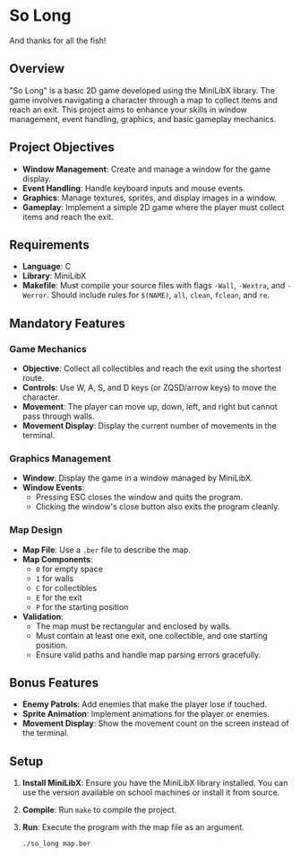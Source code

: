 # So Long

And thanks for all the fish!

## Overview

"So Long" is a basic 2D game developed using the MiniLibX library. The game involves navigating a character through a map to collect items and reach an exit. This project aims to enhance your skills in window management, event handling, graphics, and basic gameplay mechanics.

## Project Objectives

- **Window Management**: Create and manage a window for the game display.
- **Event Handling**: Handle keyboard inputs and mouse events.
- **Graphics**: Manage textures, sprites, and display images in a window.
- **Gameplay**: Implement a simple 2D game where the player must collect items and reach the exit.

## Requirements

- **Language**: C
- **Library**: MiniLibX
- **Makefile**: Must compile your source files with flags `-Wall`, `-Wextra`, and `-Werror`. Should include rules for `$(NAME)`, `all`, `clean`, `fclean`, and `re`.

## Mandatory Features

### Game Mechanics

- **Objective**: Collect all collectibles and reach the exit using the shortest route.
- **Controls**: Use W, A, S, and D keys (or ZQSD/arrow keys) to move the character.
- **Movement**: The player can move up, down, left, and right but cannot pass through walls.
- **Movement Display**: Display the current number of movements in the terminal.

### Graphics Management

- **Window**: Display the game in a window managed by MiniLibX.
- **Window Events**: 
  - Pressing ESC closes the window and quits the program.
  - Clicking the window's close button also exits the program cleanly.

### Map Design

- **Map File**: Use a `.ber` file to describe the map.
- **Map Components**:
  - `0` for empty space
  - `1` for walls
  - `C` for collectibles
  - `E` for the exit
  - `P` for the starting position
- **Validation**: 
  - The map must be rectangular and enclosed by walls.
  - Must contain at least one exit, one collectible, and one starting position.
  - Ensure valid paths and handle map parsing errors gracefully.

## Bonus Features

- **Enemy Patrols**: Add enemies that make the player lose if touched.
- **Sprite Animation**: Implement animations for the player or enemies.
- **Movement Display**: Show the movement count on the screen instead of the terminal.

## Setup

1. **Install MiniLibX**: Ensure you have the MiniLibX library installed. You can use the version available on school machines or install it from source.
2. **Compile**: Run `make` to compile the project.
3. **Run**: Execute the program with the map file as an argument.

   ```bash
   ./so_long map.ber
